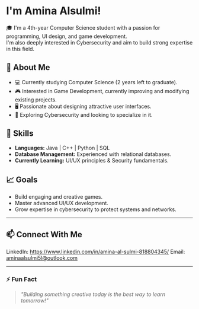 # I'm Amina Alsulmi!

🎓 I'm a 4th-year Computer Science student with a passion for programming, UI design, and game development.  
I'm also deeply interested in Cybersecurity and aim to build strong expertise in this field.

## 🌟 About Me
- 💻 Currently studying Computer Science (2 years left to graduate).
- 🎮 Interested in Game Development, currently improving and modifying existing projects.
- 🖥️ Passionate about designing attractive user interfaces.
- 🔐 Exploring Cybersecurity and looking to specialize in it.

## 🔧 Skills
- **Languages:** Java | C++ | Python | SQL
- **Database Management:** Experienced with relational databases.
- **Currently Learning:** UI/UX principles & Security fundamentals.

## 📈 Goals
- Build engaging and creative games.
- Master advanced UI/UX development.
- Grow expertise in cybersecurity to protect systems and networks.

---

## 📫 Connect With Me
LinkedIn: https://www.linkedin.com/in/amina-al-sulmi-818804345/
Email: aminaalsulmi5l@outlook.com

---

### ⚡ Fun Fact
> *"Building something creative today is the best way to learn tomorrow!"*
